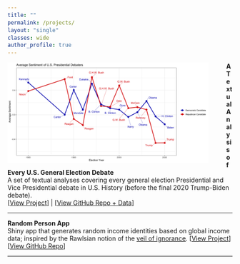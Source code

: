 ```yaml
---
title: ""
permalink: /projects/
layout: "single"
classes: wide
author_profile: true
---
```


<img src="../assets/images/debate_featured.png" width="450" height="auto" alt="" align="left" style="padding-right: 40px;" /> 
<strong> A Textual Analysis of Every U.S. General Election Debate </strong> <br> 
A set of textual analyses covering every general election Presidential and Vice Presidential debate in U.S. History (before the final 2020 Trump-Biden debate). <br>
[<a href="https://domrussel.github.io/assets/files/us_pres_debate.html">View Project</a>] | [<a href="https://github.com/domrussel/us_pres_debate">View GitHub Repo + Data</a>]
<br clear="left"/>
<hr />



<img src="../assets/images/random_person_featured.png" width="450" height="auto" alt="" align="left" style="padding-right: 40px;" /> 
<strong> Random Person App </strong> <br> 
Shiny app that generates random income identities based on global income data; inspired by the Rawlsian notion of the <a href="https://en.wikipedia.org/wiki/Veil_of_ignorance">veil of ignorance</a>. [<a href="https://domrussel.shinyapps.io/Person_App/">View Project</a>] [<a href="https://github.com/domrussel/random_person">View GitHub Repo</a>]
<br clear="left"/>
<hr />
